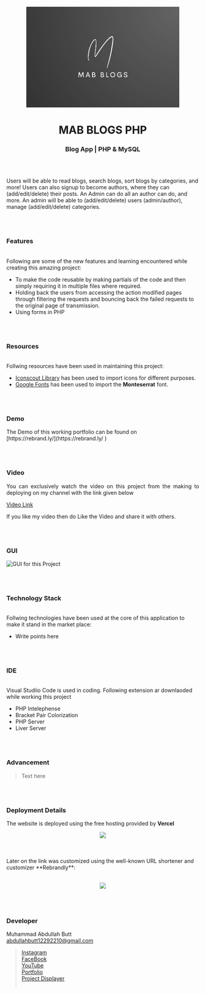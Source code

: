 <p align="center">
  <img src = "images/logo.png" width="400">
</p>

<h1 align="center">
  MAB BLOGS PHP
</h1>

<h3 align="center">
  Blog App | PHP & MySQL
</h3>


<br><br>
<p align="justify">
  
</p>

 Users will be able to read blogs, search blogs, sort blogs by categories, and more! Users can also signup to become authors, where they can (add/edit/delete) their posts. An Admin can do all an author can do, and more. An admin will be able to (add/edit/delete) users (admin/author), manage (add/edit/delete) categories.

<br><br>
<!-- ................................................................................................................................. -->


### Features
<br>
Following are some of the new features and learning encountered while creating this amazing project:

- To make the code reusable by making partials of the code and then simply requiring it in multiple files where required.
- Holding back the users from accessing the action modified pages through filtering the requests and bouncing back the failed requests to the original page of transmission.
- Using forms in PHP


<br><br>
<!-- ................................................................................................................................. -->


### Resources
<br>
Follwing resources have been used in maintaining this project:

- [Iconscout Library](https://iconscout.com/unicons/getting-started/line) has been used to import icons for different purposes.
- [Google Fonts](https://fonts.google.com/specimen/Montserrat?query=mont) has been used to import the <strong>Monteserrat</strong> font.


<br><br>
<!-- ................................................................................................................................. -->


### Demo
<p align="justify">
  The Demo of this working portfolio can be found on <br>
  [https://rebrand.ly/](https://rebrand.ly/ )
</p>


<br><br>
<!-- ................................................................................................................................. -->



### Video
<p align="justify">
You can exclusively watch the video on this project from the making to deploying on my     channel with the link given below<br>

  [Video Link](# ) <br>

  If you like my video then do Like the Video and share it with others.
</p>


<br><br>
<!-- ................................................................................................................................. -->



### GUI
![GUI for this Project](path)


<br><br>
<!-- ................................................................................................................................. -->




### Technology Stack
<br>
Follwing technologies have been used at the core of this application to make it stand in the market place:

- Write points here


<br><br>
<!-- ................................................................................................................................. -->




### IDE
<br>
Visual Studiio Code is used in coding. Following extension ar downlaoded while working this project

- PHP Intelephense
- Bracket Pair Colorization
- PHP Server
- Liver Server


<br><br>
<!-- ................................................................................................................................. -->


### Advancement

> Text here

<br><br>
<!-- ................................................................................................................................. -->


### Deployment Details

The website is deployed using the free hosting provided by **Vercel**
<p align = "center">
  <img src = "https://branditechture.agency/brand-logos/wp-content/uploads/wpdm-cache/Vercel-900x0.png" width = "300">
</p>
<br><br>
Later on the link was customized using the well-known URL shortener and customizer **Rebrandly**:<br><br>
<p align = "center">
  <img src = "https://www.rebrandly.com/images/URL-Shortener.fileextension.svg" width = "300">
</p>


<br><br>
<!-- ................................................................................................................................. -->


### Developer

Muhammad Abdullah Butt <br>
abdullahbutt12292210@gmail.com <br>
> [Instagram](https://www.instagram.com/abdullah.butt.22/)<br>
> [FaceBook](https://www.facebook.com/profile.php?id=100076291614529)<br>
> [YouTube](https://www.youtube.com/channel/UCnuOFQyMywg-KuoN-lmav1Q)<br>
> [Portfolio](https://rebrand.ly/MuhammadAbdullahButt_MABCORP)<br>
> [Project Displayer]( https://rebrand.ly/ProjectDisplayer_MABCORP)
<br><br>
<!-- ................................................................................................................................. -->
